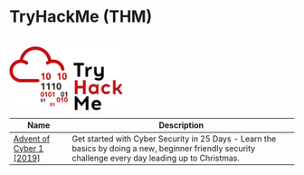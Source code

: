 # TryHackMe (THM)

<br>

<img src='tryhackme.png' width='200' align='center'>

<br>

| Name | Description |
| --- | --- |
| [Advent of Cyber 1 [2019]](https://github.com/nnewman1/TryHackMe/tree/main/advent_of_cyber_1_2019) | Get started with Cyber Security in 25 Days - Learn the basics by doing a new, beginner friendly security challenge every day leading up to Christmas. |
